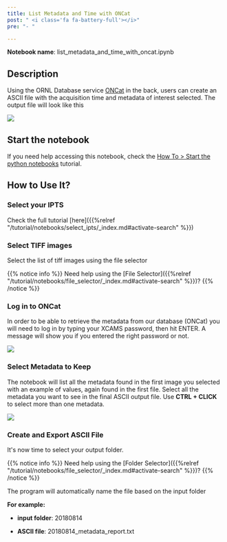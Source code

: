 ```yaml
---
title: List Metadata and Time with ONCat
post: " <i class='fa fa-battery-full'></i>"
pre: "- "

---
```


**Notebook name**: list_metadata_and_time_with_oncat.ipynb

## Description

Using the ORNL Database service [ONCat](https://oncat.ornl.gov/#/) in the back, users can create an ASCII file 
with the acquisition time and metadata of interest selected. The output file will look like this

<img src='/tutorial/notebooks/list_metadata_and_time_with_oncat/images/preview_of_ascii_file.png' />

## Start the notebook

If you need help accessing this notebook, check the [How To > Start the python
notebooks](/en/tutorial/how_to_start_notebooks) tutorial.

## How to Use It?

### Select your IPTS

Check the full tutorial [here]({{%relref "/tutorial/notebooks/select_ipts/_index.md#activate-search" %}})</i>

### Select TIFF images

Select the list of tiff images using the file selector

{{% notice info %}}
Need help using the [File Selector]({{%relref "/tutorial/notebooks/file_selector/_index.md#activate-search" %}})?
{{% /notice %}}

### Log in to ONCat

In order to be able to retrieve the metadata from our database (ONCat) you will need to log in by typing your XCAMS
password, then hit ENTER.
A message will show you if you entered the right password or not. 

<img src='/tutorial/notebooks/list_metadata_and_time_with_oncat/images/loginoncat.gif' />

### Select Metadata to Keep

The notebook will list all the metadata found in the first image you selected with an example of values, again found
in the first file. Select all the metadata you want to see in the final ASCII output file. Use **CTRL + CLICK** to 
select more than one metadata. 

<img src='/tutorial/notebooks/list_metadata_and_time_with_oncat/images/select_metadata.gif' />

### Create and Export ASCII File

It's now time to select your output folder. 

{{% notice info %}}
Need help using the [Folder Selector]({{%relref "/tutorial/notebooks/file_selector/_index.md#activate-search" %}})?
{{% /notice %}}

The program will automatically name the file based on the input folder

**For example:**

 * **input folder**: 20180814
 
 * **ASCII file**: 20180814_metadata_report.txt
 
 
 
 